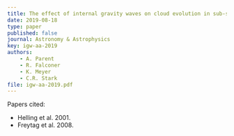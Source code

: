 ```yaml
---
title: The effect of internal gravity waves on cloud evolution in sub-stellar atmospheres
date: 2019-08-18
type: paper
published: false
journal: Astronomy & Astrophysics
key: igw-aa-2019
authors:
    - A. Parent
    - R. Falconer
    - K. Meyer
    - C.R. Stark
file: igw-aa-2019.pdf
---
```

Papers cited:
 * Helling et al. 2001.
 * Freytag et al. 2008.
